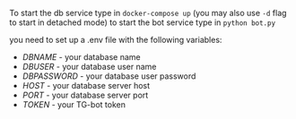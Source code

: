 To start the db service type in `docker-compose up` (you may also use `-d` flag to start in detached mode)
to start the bot service type in `python bot.py`

you need to set up a .env file with the following variables:
- *DBNAME* - your database name
- *DBUSER* - your database user name
- *DBPASSWORD* - your database user password
- *HOST* - your database server host
- *PORT* - your database server port
- *TOKEN* - your TG-bot token